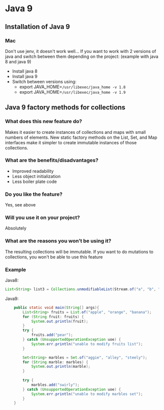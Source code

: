 # Java 9
## Installation of Java 9
### Mac

Don't use jenv, it doesn't work well...
If you want to work with 2 versions of java and switch between them depending on the project: (example with java 8 and java 9)
- Install java 8
- Install java 9
- Switch between versions using:
    - export JAVA_HOME=`/usr/libexec/java_home -v 1.8`
    - export JAVA_HOME=`/usr/libexec/java_home -v 1.9`

## Java 9 factory methods for collections
### What does this new feature do?
Makes it easier to create instances of collections and maps with small numbers of elements. New static factory methods on the List, Set, and Map interfaces make it simpler to create immutable instances of those collections.

### What are the benefits/disadvantages?
- Improved readability
- Less object initialization
- Less boiler plate code

### Do you like the feature?
Yes, see above

### Will you use it on your project?
Absolutely

### What are the reasons you won’t be using it?
The resulting collections will be immutable.
If you want to do mutations to collections, you won't be able to use this feature

### Example
Java8:
```Java
List<String> list3 = Collections.unmodifiableList(Stream.of("a", "b", "c").collect(toList()));
```

Java9:
```Java
    public static void main(String[] args){
        List<String> fruits = List.of("apple", "orange", "banana");
        for (String fruit: fruits) {
            System.out.println(fruit);
        }
        try {
            fruits.add("pear");
        } catch (UnsupportedOperationException uoe) {
            System.err.println("unable to modify fruits list");
        }

        Set<String> marbles = Set.of("aggie", "alley", "steely");
        for (String marble: marbles) {
            System.out.println(marble);
        }
            
        try {
            marbles.add("swirly");
        } catch (UnsupportedOperationException uoe) {
            System.err.println("unable to modify marbles set");
        }
    }
```
